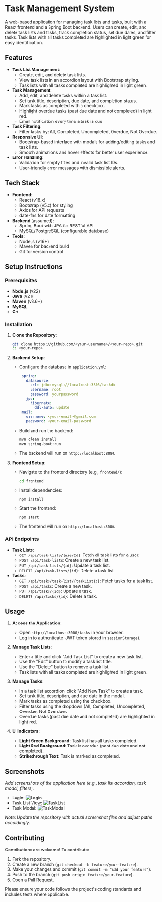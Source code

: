 

# Task Management System

A web-based application for managing task lists and tasks, built with a React frontend and a Spring Boot backend. Users can create, edit, and delete task lists and tasks, track completion status, set due dates, and filter tasks. Task lists with all tasks completed are highlighted in light green for easy identification.

## Features

- **Task List Management**:
  - Create, edit, and delete task lists.
  - View task lists in an accordion layout with Bootstrap styling.
  - Task lists with all tasks completed are highlighted in light green.
- **Task Management**:
  - Add, edit, and delete tasks within a task list.
  - Set task title, description, due date, and completion status.
  - Mark tasks as completed with a checkbox.
  - Highlight overdue tasks (past due date and not completed) in light red.
  - Email notification every time a task is due
- **Task Filtering**:
  - Filter tasks by: All, Completed, Uncompleted, Overdue, Not Overdue.
- **Responsive UI**:
  - Bootstrap-based interface with modals for adding/editing tasks and task lists.
  - Smooth animations and hover effects for better user experience.
- **Error Handling**:
  - Validation for empty titles and invalid task list IDs.
  - User-friendly error messages with dismissible alerts.

## Tech Stack

- **Frontend**:
  - React (v18.x)
  - Bootstrap (v5.x) for styling
  - Axios for API requests
  - date-fns for date formatting
- **Backend** (assumed):
  - Spring Boot with JPA for RESTful API
  - MySQL/PostgreSQL (configurable database)
- **Tools**:
  - Node.js (v16+)
  - Maven for backend build
  - Git for version control

## Setup Instructions

### Prerequisites
- **Node.js** (v22)
- **Java** (v21)
- **Maven** (v3.6+)
- **MySQL**
- **Git**

### Installation

1. **Clone the Repository**:
   ```bash
   git clone https://github.com/<your-username>/<your-repo>.git
   cd <your-repo>
   ```

2. **Backend Setup**:
   - Configure the database in `application.yml`:
     ```yaml
      spring:
        datasource:
          url: jdbc:mysql://localhost:3306/taskdb
          username: root
          password: yourpassword
        jpa:
          hibernate:
            ddl-auto: update
      mail:
        username: <your-email>@gmail.com
        password: <your-email-password
     ```
   - Build and run the backend:
     ```bash
     mvn clean install
     mvn spring-boot:run
     ```
   - The backend will run on `http://localhost:8080`.

3. **Frontend Setup**:
   - Navigate to the frontend directory (e.g., `frontend/`):
     ```bash
     cd frontend
     ```
   - Install dependencies:
     ```bash
     npm install
     ```
   - Start the frontend:
     ```bash
     npm start
     ```
   - The frontend will run on `http://localhost:3000`.

### API Endpoints
- **Task Lists**:
  - `GET /api/task-lists/{userId}`: Fetch all task lists for a user.
  - `POST /api/task-lists`: Create a new task list.
  - `PUT /api/task-lists/{id}`: Update a task list.
  - `DELETE /api/task-lists/{id}`: Delete a task list.
- **Tasks**:
  - `GET /api/tasks/task-list/{taskListId}`: Fetch tasks for a task list.
  - `POST /api/tasks`: Create a new task.
  - `PUT /api/tasks/{id}`: Update a task.
  - `DELETE /api/tasks/{id}`: Delete a task.

## Usage

1. **Access the Application**:
   - Open `http://localhost:3000/tasks` in your browser.
   - Log in to authenticate (JWT token stored in `sessionStorage`).

2. **Manage Task Lists**:
   - Enter a title and click "Add Task List" to create a new task list.
   - Use the "Edit" button to modify a task list title.
   - Use the "Delete" button to remove a task list.
   - Task lists with all tasks completed are highlighted in light green.

3. **Manage Tasks**:
   - In a task list accordion, click "Add New Task" to create a task.
   - Set task title, description, and due date in the modal.
   - Mark tasks as completed using the checkbox.
   - Filter tasks using the dropdown (All, Completed, Uncompleted, Overdue, Not Overdue).
   - Overdue tasks (past due date and not completed) are highlighted in light red.

4. **UI Indicators**:
   - **Light Green Background**: Task list has all tasks completed.
   - **Light Red Background**: Task is overdue (past due date and not completed).
   - **Strikethrough Text**: Task is marked as completed.

## Screenshots

*Add screenshots of the application here (e.g., task list accordion, task modal, filters).*

- Login: ![Login](screenshots/login.png)
- Task List View: ![TaskList](screenshots/task-list.png)
- Task Modal: ![TaskModal](screenshots/task-modal.png)

*Note: Update the repository with actual screenshot files and adjust paths accordingly.*

## Contributing

Contributions are welcome! To contribute:

1. Fork the repository.
2. Create a new branch (`git checkout -b feature/your-feature`).
3. Make your changes and commit (`git commit -m "Add your feature"`).
4. Push to the branch (`git push origin feature/your-feature`).
5. Open a Pull Request.

Please ensure your code follows the project's coding standards and includes tests where applicable.
